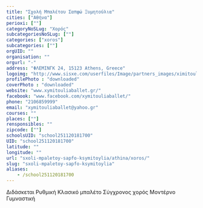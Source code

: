 ```yaml
---
title: "Σχολή Μπαλέτου Σαπφώ Ξυμητούλια"
cities: ["Αθήνα"]
perioxi: [""]
categoryNoSLug: "Χορός"
subcategoriesNoSLug: [""]
categories: ["xoros"]
subcategories: [""]
orgUID: ""
organisation: ""
orgurl: "-"
address: "ΦΛΕΜΙΝΓΚ 24, 15123 Athens, Greece"
logoimg: "http://www.sisxe.com/userfiles/Image/partners_images/ximitoulia.png"
profilePhoto : "downloaded"
coverPhoto : "downloaded"
website: "www.xymitouliaballet.gr/"
facebook: "www.facebook.com/xymitouliaballet/"
phone: "2106859999"
email: "xymitouliaballet@yahoo.gr"
courses: ""
places: [""]
rensponsibles: ""
zipcode: [""]
schoolsUID: "school251120181700"
UID: "school251120181700"
latitude: ""
longitude: ""
url: "sxoli-mpaletoy-sapfo-ksymitoylia/athina/xoros/"
slug: "sxoli-mpaletoy-sapfo-ksymitoylia"
aliases:
    - /school251120181700
---
```



Διδάσκεται Ρυθμική Κλασικό μπαλέτο Σύγχρονος χορός Μοντέρνο Γυμναστική

